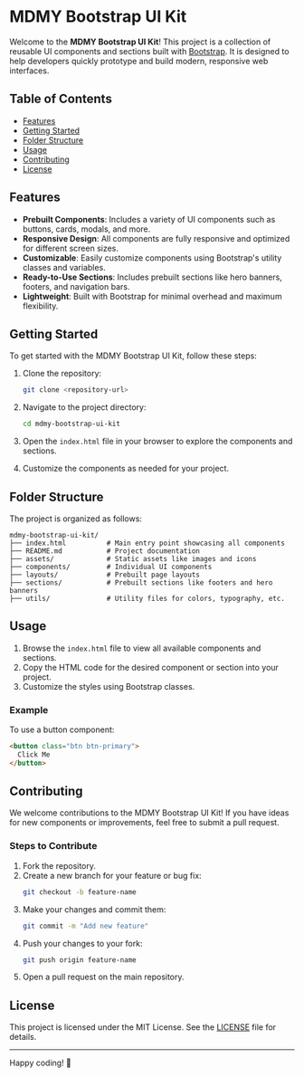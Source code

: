 # MDMY Bootstrap UI Kit

Welcome to the **MDMY Bootstrap UI Kit**! This project is a collection of reusable UI components and sections built with [Bootstrap](https://getbootstrap.com/). It is designed to help developers quickly prototype and build modern, responsive web interfaces.

## Table of Contents

- [Features](#features)
- [Getting Started](#getting-started)
- [Folder Structure](#folder-structure)
- [Usage](#usage)
- [Contributing](#contributing)
- [License](#license)

## Features

- **Prebuilt Components**: Includes a variety of UI components such as buttons, cards, modals, and more.
- **Responsive Design**: All components are fully responsive and optimized for different screen sizes.
- **Customizable**: Easily customize components using Bootstrap's utility classes and variables.
- **Ready-to-Use Sections**: Includes prebuilt sections like hero banners, footers, and navigation bars.
- **Lightweight**: Built with Bootstrap for minimal overhead and maximum flexibility.

## Getting Started

To get started with the MDMY Bootstrap UI Kit, follow these steps:

1. Clone the repository:
   ```bash
   git clone <repository-url>
   ```

2. Navigate to the project directory:
   ```bash
   cd mdmy-bootstrap-ui-kit
   ```

3. Open the `index.html` file in your browser to explore the components and sections.

4. Customize the components as needed for your project.

## Folder Structure

The project is organized as follows:

```
mdmy-bootstrap-ui-kit/
├── index.html          # Main entry point showcasing all components
├── README.md           # Project documentation
├── assets/             # Static assets like images and icons
├── components/         # Individual UI components
├── layouts/            # Prebuilt page layouts
├── sections/           # Prebuilt sections like footers and hero banners
├── utils/              # Utility files for colors, typography, etc.
```

## Usage

1. Browse the `index.html` file to view all available components and sections.
2. Copy the HTML code for the desired component or section into your project.
3. Customize the styles using Bootstrap classes.

### Example

To use a button component:

```html
<button class="btn btn-primary">
  Click Me
</button>
```

## Contributing

We welcome contributions to the MDMY Bootstrap UI Kit! If you have ideas for new components or improvements, feel free to submit a pull request.

### Steps to Contribute

1. Fork the repository.
2. Create a new branch for your feature or bug fix:
   ```bash
   git checkout -b feature-name
   ```
3. Make your changes and commit them:
   ```bash
   git commit -m "Add new feature"
   ```
4. Push your changes to your fork:
   ```bash
   git push origin feature-name
   ```
5. Open a pull request on the main repository.

## License

This project is licensed under the MIT License. See the [LICENSE](LICENSE) file for details.

---

Happy coding! 🚀